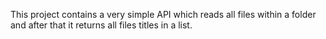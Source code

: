 This project contains a very simple API which reads all files within a folder and after that it returns all files titles in a list.